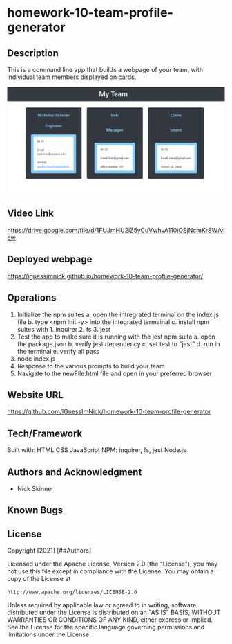 # homework-10-team-profile-generator

## Description
This is a command line app that builds a webpage of your team, with individual team members displayed on cards.

![Demo](./assets/images/demo.png)

## Video Link

https://drive.google.com/file/d/1FUJmHU2iZ5yCuVwhvA110jOSjNcmKr8W/view

## Deployed webpage

https://iguessimnick.github.io/homework-10-team-profile-generator/

## Operations
1. Initialize the npm suites
    a. open the intregrated terminal on the index.js file
    b. type <npm init -y> into the integrated termainal
    c. install npm suites with <npm i __suitename> 
        1. inquirer
        2. fs
        3. jest
2. Test the app to make sure it is running with the jest npm suite
    a. open the package.json
    b. verify jest dependency
    c. set test to "jest"
    d. run <npm test> in the terminal
    e. verify all pass
3. node index.js
4. Response to the various prompts to build your team
5. Navigate to the newFile.html file and open in your preferred browser

## Website URL
https://github.com/IGuessImNick/homework-10-team-profile-generator

## Tech/Framework
Built with:
    HTML
    CSS
    JavaScript
    NPM: inquirer, fs, jest
    Node.js

## Authors and Acknowledgment
* Nick Skinner

## Known Bugs

## License
Copyright [2021] [##Authors]

Licensed under the Apache License, Version 2.0 (the "License");
you may not use this file except in compliance with the License.
You may obtain a copy of the License at

    http://www.apache.org/licenses/LICENSE-2.0

Unless required by applicable law or agreed to in writing, software
distributed under the License is distributed on an "AS IS" BASIS,
WITHOUT WARRANTIES OR CONDITIONS OF ANY KIND, either express or implied.
See the License for the specific language governing permissions and
limitations under the License.